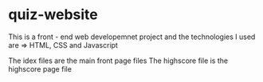 # quiz-website
This is a front - end web developemnet project
and the technologies I used are => HTML, CSS and Javascript   

The idex files are the main front page files 
The highscore file is the highscore page file

